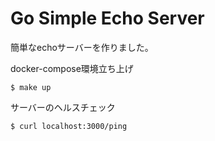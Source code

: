 # Go Simple Echo Server

簡単なechoサーバーを作りました。

docker-compose環境立ち上げ
```
$ make up
```

サーバーのヘルスチェック
```
$ curl localhost:3000/ping
```

